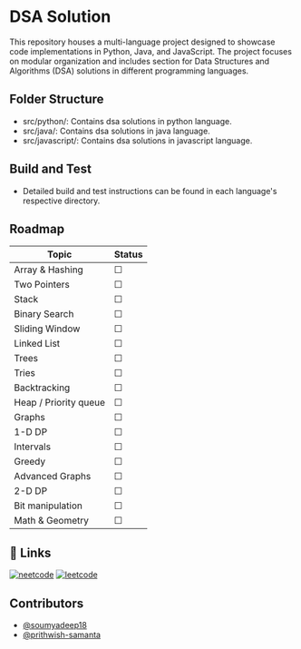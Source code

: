 # DSA Solution

This repository houses a multi-language project designed to showcase code implementations in Python, Java, and JavaScript. The project focuses on modular organization and includes section for Data Structures and Algorithms (DSA) solutions in different programming languages.

## Folder Structure

- src/python/: Contains dsa solutions in python language.
- src/java/: Contains dsa solutions in java language.
- src/javascript/: Contains dsa solutions in javascript language.

## Build and Test

- Detailed build and test instructions can be found in each language's respective directory.

## Roadmap

| Topic                 | Status   |
| --------------------- | -------- |
| Array & Hashing       | &#x2610; |
| Two Pointers          | &#x2610; |
| Stack                 | &#x2610; |
| Binary Search         | &#x2610; |
| Sliding Window        | &#x2610; |
| Linked List           | &#x2610; |
| Trees                 | &#x2610; |
| Tries                 | &#x2610; |
| Backtracking          | &#x2610; |
| Heap / Priority queue | &#x2610; |
| Graphs                | &#x2610; |
| 1-D DP                | &#x2610; |
| Intervals             | &#x2610; |
| Greedy                | &#x2610; |
| Advanced Graphs       | &#x2610; |
| 2-D DP                | &#x2610; |
| Bit manipulation      | &#x2610; |
| Math & Geometry       | &#x2610; |

## 🔗 Links

[![neetcode](https://img.shields.io/badge/neetcode-000?style=for-the-badge&logo=apacherocketmq&logoColor=white)](https://neetcode.io/roadmap)
[![leetcode](https://img.shields.io/badge/leetcode-FFA116?style=for-the-badge&logo=leetcode&logoColor=black)](https://leetcode.com/)

## Contributors

- [@soumyadeep18](https://github.com/Soumyadeep18)
- [@prithwish-samanta](https://github.com/prithwish-samanta)
